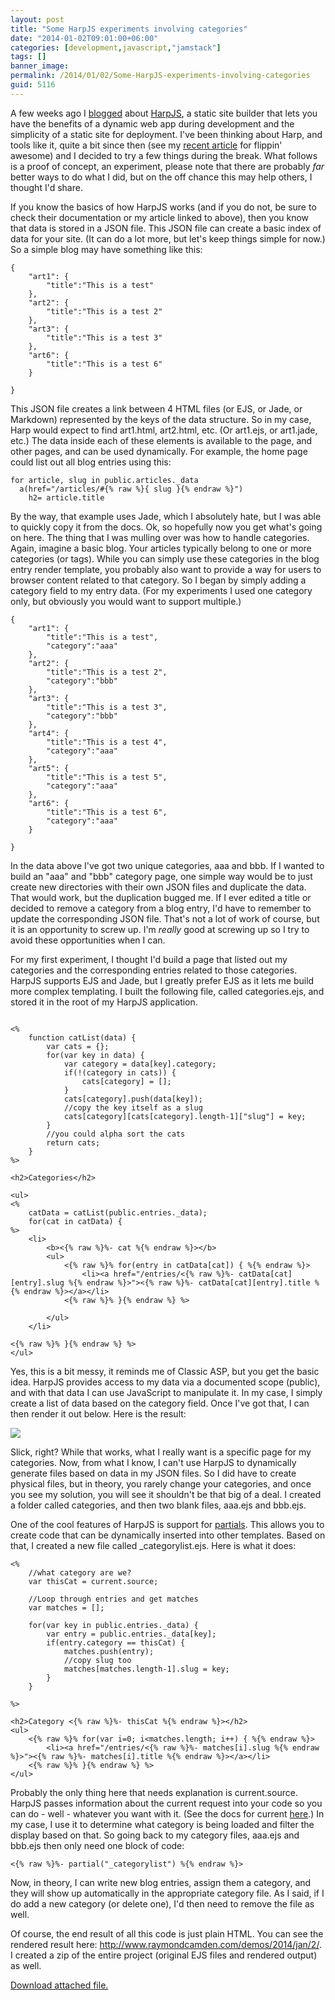 ```yaml
---
layout: post
title: "Some HarpJS experiments involving categories"
date: "2014-01-02T09:01:00+06:00"
categories: [development,javascript,"jamstack"]
tags: []
banner_image: 
permalink: /2014/01/02/Some-HarpJS-experiments-involving-categories
guid: 5116
---
```


<p>
A few weeks ago I <a href="http://www.raymondcamden.com/index.cfm/2013/10/22/Moving-from-dynamic-to-static-with-Harp">blogged</a> about <a href="http://harpjs.com">HarpJS</a>, a static site builder that lets you have the benefits of a dynamic web app during development and the simplicity of a static site for deployment. I've been thinking about Harp, and tools like it, quite a bit since then (see my <a href="http://flippinawesome.org/2013/12/16/moving-to-static-and-keeping-your-toys/">recent article</a> for flippin' awesome) and I decided to try a few things during the break. What follows is a proof of concept, an experiment, please note that there are probably <i>far</i> better ways to do what I did, but on the off chance this may help others, I thought I'd share.
</p>
<!--more-->
<p>
If you know the basics of how HarpJS works (and if you do not, be sure to check their documentation or my article linked to above), then you know that data is stored in a JSON file. This JSON file can create a basic index of data for your site. (It can do a lot more, but let's keep things simple for now.) So a simple blog may have something like this:
</p>

<pre><code class="language-javascript">{
	"art1": {
		"title":"This is a test"
	},
	"art2": {
		"title":"This is a test 2"
	},
	"art3": {
		"title":"This is a test 3"
	},
	"art6": {
		"title":"This is a test 6"
	}
	
}</code></pre>

<p>
This JSON file creates a link between 4 HTML files (or EJS, or Jade, or Markdown) represented by the keys of the data structure. So in my case, Harp would expect to find art1.html, art2.html, etc. (Or art1.ejs, or art1.jade, etc.) The data inside each of these elements is available to the page, and other pages, and can be used dynamically. For example, the home page could list out all blog entries using this:
</p>

<pre><code class="language-markup">for article, slug in public.articles._data
  a(href="/articles/#{% raw %}{ slug }{% endraw %}")
    h2= article.title</code></pre>

<p>
By the way, that example uses Jade, which I absolutely hate, but I was able to quickly copy it from the docs. Ok, so hopefully now you get what's going on here. The thing that I was mulling over was how to handle categories. Again, imagine a basic blog. Your articles typically belong to one or more categories (or tags). While you can simply use these categories in the blog entry render template, you probably also want to provide a way for users to browser content related to that category. So I began by simply adding a category field to my entry data. (For my experiments I used one category only, but obviously you would want to support multiple.)
</p>

<pre><code class="language-javascript">{
	"art1": {
		"title":"This is a test",
		"category":"aaa"
	},
	"art2": {
		"title":"This is a test 2",
		"category":"bbb"
	},
	"art3": {
		"title":"This is a test 3",
		"category":"bbb"
	},
	"art4": {
		"title":"This is a test 4",
		"category":"aaa"
	},
	"art5": {
		"title":"This is a test 5",
		"category":"aaa"
	},
	"art6": {
		"title":"This is a test 6",
		"category":"aaa"
	}
	
}</code></pre>

<p>
In the data above I've got two unique categories, aaa and bbb. If I wanted to build an "aaa" and "bbb" category page, one simple way would be to just create new directories with their own JSON files and duplicate the data. That would work, but the duplication bugged me. If I ever edited a title or decided to remove a category from a blog entry, I'd have to remember to update the corresponding JSON file. That's not a lot of work of course, but it is an opportunity to screw up. I'm <i>really</i> good at screwing up so I try to avoid these opportunities when I can.
</p>

<p>
For my first experiment, I thought I'd build a page that listed out my categories and the corresponding entries related to those categories. HarpJS supports EJS and Jade, but I greatly prefer EJS as it lets me build more complex templating. I built the following file, called categories.ejs, and stored it in the root of my HarpJS application.
</p>

<pre><code class="language-markup">
&lt;%
	function catList(data) { 
		var cats = {};
		for(var key in data) {
			var category = data[key].category;
			if(!(category in cats)) {
				cats[category] = [];	
			}
			cats[category].push(data[key]);
			&#x2F;&#x2F;copy the key itself as a slug
			cats[category][cats[category].length-1][&quot;slug&quot;] = key;
		}
		&#x2F;&#x2F;you could alpha sort the cats
		return cats;
	} 
%&gt;

&lt;h2&gt;Categories&lt;&#x2F;h2&gt;

&lt;ul&gt;
&lt;% 
	catData = catList(public.entries._data);
	for(cat in catData) { 
%&gt;
	&lt;li&gt;
		&lt;b&gt;&lt;{% raw %}%- cat %{% endraw %}&gt;&lt;&#x2F;b&gt;
		&lt;ul&gt;
			&lt;{% raw %}% for(entry in catData[cat]) { %{% endraw %}&gt;
				&lt;li&gt;&lt;a href=&quot;&#x2F;entries&#x2F;&lt;{% raw %}%- catData[cat][entry].slug %{% endraw %}&gt;&quot;&gt;&lt;{% raw %}%- catData[cat][entry].title %{% endraw %}&gt;&lt;&#x2F;a&gt;&lt;&#x2F;li&gt;
			&lt;{% raw %}% }{% endraw %} %&gt;
			
		&lt;&#x2F;ul&gt;
	&lt;&#x2F;li&gt;
	
&lt;{% raw %}% }{% endraw %} %&gt;
&lt;&#x2F;ul&gt;</code></pre>

<p>
Yes, this is a bit messy, it reminds me of Classic ASP, but you get the basic idea. HarpJS provides access to my data via a documented scope (public), and with that data I can use JavaScript to manipulate it. In my case, I simply create a list of data based on the category field. Once I've got that, I can then render it out below. Here is the result:
</p>

<p>
<img src="https://static.raymondcamden.com/images/Screenshot_1_2_14__8_28_AM.png" />
</p>

<p>
Slick, right? While that works, what I really want is a specific page for my categories. Now, from what I know, I can't use HarpJS to dynamically generate files based on data in my JSON files. So I did have to create physical files, but in theory, you rarely change your categories, and once you see my solution, you will see it shouldn't be that big of a deal. I created a folder called categories, and then two blank files, aaa.ejs and bbb.ejs.
</p>

<p>
One of the cool features of HarpJS is support for <a href="http://harpjs.com/docs/development/partial">partials</a>. This allows you to create code that can be dynamically inserted into other templates. Based on that, I created a new file called _categorylist.ejs. Here is what it does:
</p>

<pre><code class="language-markup">&lt;%
	&#x2F;&#x2F;what category are we?
	var thisCat = current.source;

	&#x2F;&#x2F;Loop through entries and get matches
	var matches = [];

	for(var key in public.entries._data) {
		var entry = public.entries._data[key];
		if(entry.category == thisCat) {
			matches.push(entry);
			&#x2F;&#x2F;copy slug too
			matches[matches.length-1].slug = key;
		}
	}
	
%&gt;

&lt;h2&gt;Category &lt;{% raw %}%- thisCat %{% endraw %}&gt;&lt;&#x2F;h2&gt;
&lt;ul&gt;
	&lt;{% raw %}% for(var i=0; i&lt;matches.length; i++) { %{% endraw %}&gt;
		&lt;li&gt;&lt;a href=&quot;&#x2F;entries&#x2F;&lt;{% raw %}%- matches[i].slug %{% endraw %}&gt;&quot;&gt;&lt;{% raw %}%- matches[i].title %{% endraw %}&gt;&lt;&#x2F;a&gt;&lt;&#x2F;li&gt;
	&lt;{% raw %}% }{% endraw %} %&gt;
&lt;&#x2F;ul&gt;</code></pre>

<p>
Probably the only thing here that needs explanation is current.source. HarpJS passes information about the current request into your code so you can do - well - whatever you want with it. (See the docs for current <a href="http://harpjs.com/docs/development/current">here</a>.) In my case, I use it to determine what category is being loaded and filter the display based on that. So going back to my category files, aaa.ejs and bbb.ejs then only need one block of code:
</p>

<pre><code class="language-markup">&lt;{% raw %}%- partial(&quot;_categorylist&quot;) %{% endraw %}&gt;</code></pre>

<p>
Now, in theory, I can write new blog entries, assign them a category, and they will show up automatically in the appropriate category file. As I said, if I do add a new category (or delete one), I'd then need to remove the file as well. 
</p>

<p>
Of course, the end result of all this code is just plain HTML. You can see the rendered result here: <a href="http://www.raymondcamden.com/demos/2014/jan/2/">http://www.raymondcamden.com/demos/2014/jan/2/</a>. I created a zip of the entire project (original EJS files and rendered output) as well. 
</p><p><a href='enclosures/C{% raw %}%3A%{% endraw %}5Chosts{% raw %}%5C2013%{% endraw %}2Eraymondcamden{% raw %}%2Ecom%{% endraw %}5Cenclosures{% raw %}%2Fharpcattest%{% endraw %}2Ezip'>Download attached file.</a></p>